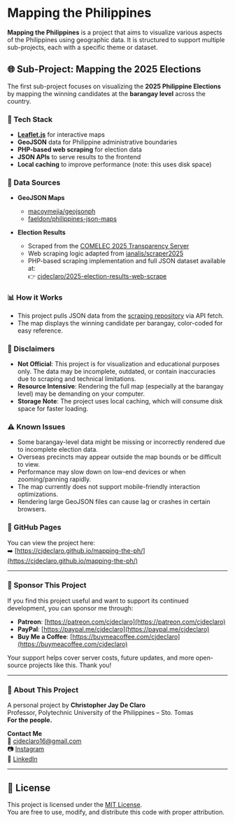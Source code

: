 # Mapping the Philippines

**Mapping the Philippines** is a project that aims to visualize various aspects of the Philippines using geographic data. It is structured to support multiple sub-projects, each with a specific theme or dataset.

## 🌐 Sub-Project: Mapping the 2025 Elections

The first sub-project focuses on visualizing the **2025 Philippine Elections** by mapping the winning candidates at the **barangay level** across the country.

<!-- ![screenshot](https://cjdeclaro.github.io/mapping-the-ph/preview.png) -->

### 🔧 Tech Stack
- **[Leaflet.js](https://leafletjs.com/)** for interactive maps  
- **GeoJSON** data for Philippine administrative boundaries  
- **PHP-based web scraping** for election data  
- **JSON APIs** to serve results to the frontend  
- **Local caching** to improve performance (note: this uses disk space)

### 📍 Data Sources
- **GeoJSON Maps**
  - [macoymejia/geojsonph](https://github.com/macoymejia/geojsonph/)
  - [faeldon/philippines-json-maps](https://github.com/faeldon/philippines-json-maps)

- **Election Results**
  - Scraped from the [COMELEC 2025 Transparency Server](https://2025electionresults.comelec.gov.ph/dashboard)
  - Web scraping logic adapted from [ianalis/scraper2025](https://github.com/ianalis/scraper2025)
  - PHP-based scraping implementation and full JSON dataset available at:  
    👉 [cjdeclaro/2025-election-results-web-scrape](https://github.com/cjdeclaro/2025-election-results-web-scrape)

### 📊 How it Works
- This project pulls JSON data from the [scraping repository](https://github.com/cjdeclaro/2025-election-results-web-scrape) via API fetch.
- The map displays the winning candidate per barangay, color-coded for easy reference.

### 🚨 Disclaimers
- **Not Official**: This project is for visualization and educational purposes only. The data may be incomplete, outdated, or contain inaccuracies due to scraping and technical limitations.
- **Resource Intensive**: Rendering the full map (especially at the barangay level) may be demanding on your computer.
- **Storage Note**: The project uses local caching, which will consume disk space for faster loading.

### ⚠️ Known Issues
- Some barangay-level data might be missing or incorrectly rendered due to incomplete election data.
- Overseas precincts may appear outside the map bounds or be difficult to view.
- Performance may slow down on low-end devices or when zooming/panning rapidly.
- The map currently does not support mobile-friendly interaction optimizations.
- Rendering large GeoJSON files can cause lag or crashes in certain browsers.

### 🔗 GitHub Pages
You can view the project here:  
➡️ [https://cjdeclaro.github.io/mapping-the-ph/](https://cjdeclaro.github.io/mapping-the-ph/)

---

### 💖 Sponsor This Project

If you find this project useful and want to support its continued development, you can sponsor me through:

- **Patreon**: [https://patreon.com/cjdeclaro](https://patreon.com/cjdeclaro)
- **PayPal**: [https://paypal.me/cjdeclaro](https://paypal.me/cjdeclaro)
- **Buy Me a Coffee**: [https://buymeacoffee.com/cjdeclaro](https://buymeacoffee.com/cjdeclaro)

Your support helps cover server costs, future updates, and more open-source projects like this. Thank you!

---


### 📌 About This Project

A personal project by **Christopher Jay De Claro**  
Professor, Polytechnic University of the Philippines – Sto. Tomas  
**For the people.**

**Contact Me**  
📧 cjdeclaro16@gmail.com  
📷 [Instagram](https://instagram.com/cjdeclaro)  
🔗 [LinkedIn](https://linkedin.com/in/cjdeclaro)

---

## 📝 License

This project is licensed under the [MIT License](LICENSE).  
You are free to use, modify, and distribute this code with proper attribution.
